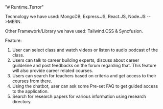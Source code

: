 "# Runtime_Terror"

Technology we have used: MongoDB, Express.JS, React.JS, Node.JS -->MERN.

Other Framework/Library we have used: Tailwind.CSS & Syncfusion.

Feature:
1. User can select class and watch videos or listen to audio podcast of the class.
2. Users can talk to career building experts, discuss about career guildeline and post feedbacks on the forum regarding that. This feature will also provide career related courses.
3. Users can search for teachers based on criteria and get access to their courses from there.
4. Using the chatbot, user can ask some Pre-set FAQ to get guided access to the application.
5. Search for research papers for various information using research directory.
